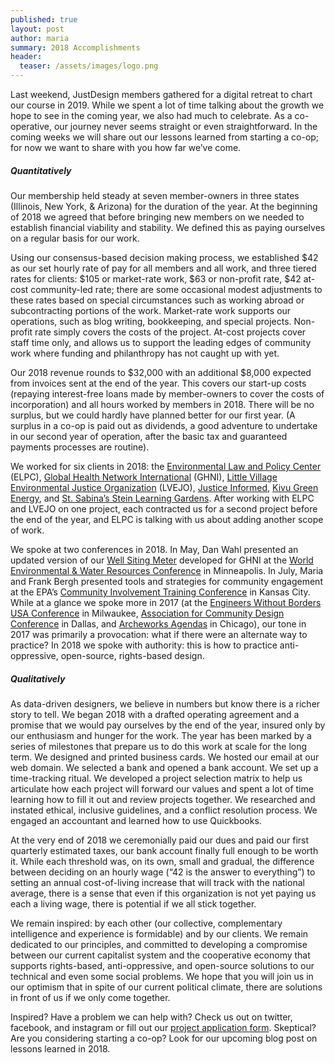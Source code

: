 ```yaml
---
published: true
layout: post
author: maria
summary: 2018 Accomplishments
header:
  teaser: /assets/images/logo.png
---
```

Last weekend, JustDesign members gathered for a digital retreat to chart our course in 2019. While we spent a lot of time talking about the growth we hope to see in the coming year, we also had much to celebrate. As a co-operative, our journey never seems straight or even straightforward. In the coming weeks we will share out our lessons learned from starting a co-op; for now we want to share with you how far we’ve come.

##### Quantitatively
Our membership held steady at seven member-owners in three states (Illinois, New York, & Arizona) for the duration of the year. At the beginning of 2018 we agreed that before bringing new members on we needed to establish financial viability and stability. We defined this as paying ourselves on a regular basis for our work. 

Using our consensus-based decision making process, we established $42 as our set hourly rate of pay for all members and all work, and three tiered rates for clients: $105 or market-rate work, $63 or non-profit rate, $42 at-cost community-led rate; there are some occasional modest adjustments to these rates based on special circumstances such as working abroad or subcontracting portions of the work. Market-rate work supports our operations, such as blog writing, bookkeeping, and special projects. Non-profit rate simply covers the costs of the project. At-cost projects cover staff time only, and allows us to support the leading edges of community work where funding and philanthropy has not caught up with yet. 

Our 2018 revenue rounds to $32,000 with an additional $8,000 expected from invoices sent at the end of the year. This covers our start-up costs (repaying interest-free loans made by member-owners to cover the costs of incorporation) and all hours worked by members in 2018. There will be no surplus, but we could hardly have planned better for our first year. (A surplus in a co-op is paid out as dividends, a good adventure to undertake in our second year of operation, after the basic tax and guaranteed payments processes are routine).

We worked for six clients in 2018: the [Environmental Law and Policy Center](http://elpc.org/) (ELPC), [Global Health Network International](http://www.globalhopenetwork.org/) (GHNI),  [Little Village Environmental Justice Organization](http://www.lvejo.org/) (LVEJO), [Justice Informed](https://www.justiceinformed.com/), [Kivu Green Energy](http://www.kivugreenenergy.com/), and [St. Sabina’s Stein Learning Gardens](https://www.sabinagardens.org/). After working with ELPC and LVEJO on one project, each contracted us for a second project before the end of the year, and ELPC is talking with us about adding another scope of work. 

We spoke at two conferences in 2018. In May, Dan Wahl presented an updated version of our [Well Siting Meter](http://justdesign.coop/well-siting-meter) developed for GHNI at the [World Environmental & Water Resources Conference](https://www.ewricongress.org/) in Minneapolis. In July, Maria and Frank Bergh presented tools and strategies for community engagement at the EPA’s [Community Involvement Training Conference](https://trainex.org/2018-CITP-Registration/agenda.cfm) in Kansas City. While at a glance we spoke more in 2017 (at the [Engineers Without Borders USA Conference](http://justdesign.coop/ewb-conference-recap) in Milwaukee, [Association for Community Design Conference](http://www.bcworkshop.org/posts/acd40-conference-recap) in Dallas, and [Archeworks Agendas](http://justdesign.coop/archeworks-agendas-2) in Chicago), our tone in 2017 was primarily a provocation: what if there were an alternate way to practice? In 2018 we spoke with authority: this is how to practice anti-oppressive, open-source, rights-based design.

##### Qualitatively
As data-driven designers, we believe in numbers but know there is a richer story to tell. We began 2018 with a drafted operating agreement and a promise that we would pay ourselves by the end of the year, insured only by our enthusiasm and hunger for the work. The year has been marked by a series of milestones that prepare us to do this work at scale for the long term.  We designed and printed business cards. We hosted our email at our web domain. We selected a bank and opened a bank account. We set up a time-tracking ritual. We developed a project selection matrix to help us articulate how each project will forward our values and spent a lot of time learning how to fill it out and review projects together. We researched and instated ethical, inclusive guidelines, and a conflict resolution process. We engaged an accountant and learned how to use Quickbooks. 

At the very end of 2018 we ceremonially paid our dues and paid our first quarterly estimated taxes, our bank account finally full enough to be worth it. While each threshold was, on its own, small and gradual, the difference between deciding on an hourly wage (“42 is the answer to everything”) to setting an annual cost-of-living increase that will track with the national average, there is a sense that even if this organization is not yet paying us each a living wage, there is potential if we all stick together. 

We remain inspired: by each other (our collective, complementary intelligence and experience is formidable) and by our clients. We remain dedicated to our principles, and committed to developing a compromise between our current capitalist system and the cooperative economy that supports rights-based, anti-oppressive, and open-source solutions to our technical and even some social problems. We hope that you will join us in our optimism that in spite of our current political climate, there are solutions in front of us if we only come together. 

Inspired? Have a problem we can help with? Check us out on twitter, facebook, and instagram or fill out our [project application form](https://docs.google.com/forms/d/e/1FAIpQLSdlzJmrJ7sNZIcl4ekMy45uMo6iVm154u8TNsS47dZu-lziEg/viewform). Skeptical? Are you considering starting a co-op? Look for our upcoming blog post on lessons learned in 2018.
